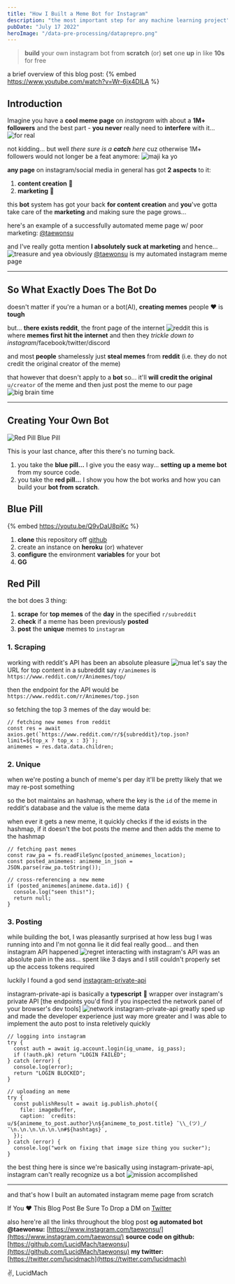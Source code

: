 ```yaml
---
title: "How I Built a Meme Bot for Instagram"
description: "the most important step for any machine learning project"
pubDate: "July 17 2022"
heroImage: "/data-pre-processing/dataprepro.png"
---
```


> **build** your own instagram bot from **scratch** (or) **set** one **up** in like **10s** for free

a brief overview of this blog post:
{% embed https://www.youtube.com/watch?v=Wr-6jx4DILA %}

## Introduction

Imagine you have a **cool meme page** on _instagram_ with about a **1M+ followers** and the best part - **you never** really need to **interfere** with it...
![for real](https://dev-to-uploads.s3.amazonaws.com/uploads/articles/eefd4ew38ryyrfk6m5nk.png)

not kidding... but well _there sure is a **catch** here_ cuz otherwise 1M+ followers would not longer be a feat anymore:
![maji ka yo](https://dev-to-uploads.s3.amazonaws.com/uploads/articles/xfqpvt01di70r4pnze17.png)

**any page** on instagram/social media in general has got **2 aspects** to it:

1. **content creation** 🎨
2. **marketing** 📢

this **bot** system has got your back **for content creation** and **you**'ve gotta take care of the **marketing** and making sure the page grows...

here's an example of a successfully automated meme page w/ poor marketing: [@taewonsu](https://www.instagram.com/taewonsu/)

and I've really gotta mention **I absolutely suck at marketing** and hence...
![treasure](https://dev-to-uploads.s3.amazonaws.com/uploads/articles/8pmo7xyan1vsfc6gx2vd.png)
and yea obviously [@taewonsu](https://www.instagram.com/taewonsu/) is my automated instagram meme page

---

## So What Exactly Does The Bot Do

doesn't matter if you're a human or a bot(AI), **creating memes** people ❤️ is **tough**

but... **there exists reddit**, the front page of the internet
![reddit](https://dev-to-uploads.s3.amazonaws.com/uploads/articles/0yradeckntcd0fzbsu1b.png)
this is where **memes first hit the internet** and then they _trickle down to instagram_/facebook/twitter/discord

and most **people** shamelessly just **steal memes** from **reddit** (i.e. they do not credit the original creator of the meme)

that however that doesn't apply to a **bot** so... it'll **will credit the original** `u/creator` of the meme and then just post the meme to our page
![big brain time](https://dev-to-uploads.s3.amazonaws.com/uploads/articles/n5ns03l6l9nje84nu60b.png)

---

## Creating Your Own Bot

![Red Pill Blue Pill](https://dev-to-uploads.s3.amazonaws.com/uploads/articles/avmp3hvp3imkifado5b4.png)

This is your last chance, after this there's no turning back.

1. you take the **blue pill...** I give you the easy way... **setting up a meme bot** from my source code.
2. you take the **red pill...** I show you how the bot works and how you can build your **bot from scratch**.

## Blue Pill

{% embed https://youtu.be/Q9vDaU8piKc %}

1. **clone** this repository off [github](https://github.com/LucidMach/taewonsu)
2. create an instance on **heroku** (or) whatever
3. **configure** the environment **variables** for your bot
4. **GG**

## Red Pill

the bot does 3 thing:

1. **scrape** for **top memes** of the **day** in the specified `r/subreddit`
2. **check** if a meme has been previously **posted**
3. **post** the **unique** memes to `instagram`

### 1. Scraping

working with reddit's API has been an absolute pleasure
![mua](https://dev-to-uploads.s3.amazonaws.com/uploads/articles/ivp6qn9a9lfadei6bmyt.png)
let's say the URL for top content in a subreddit say `r/animemes` is `https://www.reddit.com/r/Animemes/top/`

then the endpoint for the API would be `https://www.reddit.com/r/Animemes/top.json`

so fetching the top 3 memes of the day would be:

```
// fetching new memes from reddit
const res = await axios.get(`https://www.reddit.com/r/${subreddit}/top.json?limit=${top_x ? top_x : 3}`);
animemes = res.data.data.children;
```

### 2. Unique

when we're posting a bunch of meme's per day it'll be pretty likely that we may re-post something

so the bot maintains an hashmap, where the key is the `id` of the meme in reddit's database and the value is the meme data

when ever it gets a new meme, it quickly checks if the id exists in the hashmap, if it doesn't the bot posts the meme and then adds the meme to the hashmap

```
// fetching past memes
const raw_pa = fs.readFileSync(posted_animemes_location);
const posted_animemes: animeme_in_json = JSON.parse(raw_pa.toString());

// cross-referencing a new meme
if (posted_animemes[animeme.data.id]) {
  console.log("seen this!");
  return null;
}
```

### 3. Posting

while building the bot, I was pleasantly surprised at how less bug I was running into and I'm not gonna lie it did feal really good... and then instagram API happened
![regret](https://dev-to-uploads.s3.amazonaws.com/uploads/articles/p94y4mkpk229yjvmfi5o.png)
interacting with instagram's API was an absolute pain in the ass... spent like 3 days and I still couldn't properly set up the access tokens required

luckily I found a god send [instagram-private-api](https://www.npmjs.com/package/instagram-private-api)

instagram-private-api is basically a **typescript** 🤩 wrapper over instagram's private API [the endpoints you'd find if you inspected the network panel of your browser's dev tools]
![network](https://dev-to-uploads.s3.amazonaws.com/uploads/articles/x0be9f4x5r9xqhinnjr8.png)
instagram-private-api greatly sped up and made the developer experience just way more greater and I was able to implement the auto post to insta reletively quickly

```
// logging into instagram
try {
  const auth = await ig.account.login(ig_uname, ig_pass);
  if (!auth.pk) return "LOGIN FAILED";
} catch (error) {
  console.log(error);
  return "LOGIN BLOCKED";
}

// uploading an meme
try {
  const publishResult = await ig.publish.photo({
    file: imageBuffer,
    caption: `credits: u/${animeme_to_post.author}\n${animeme_to_post.title} ¯\\_(ツ)_/¯\n.\n.\n.\n.\n.\n#${hashtags}`,
  });
} catch (error) {
  console.log("work on fixing that image size thing you sucker");
}
```

the best thing here is since we're basically using instagram-private-api, instagram can't really recognize us a bot
![mission accomplished](https://dev-to-uploads.s3.amazonaws.com/uploads/articles/omqo1itugbw2ip30ozek.png)

---

and that's how I built an automated instagram meme page from scratch

If You ❤️ This Blog Post
Be Sure To Drop a DM on [Twitter](https://twitter.com/lucidmach)

also here're all the links throughout the blog post
**og automated bot @taewonsu:** [https://www.instagram.com/taewonsu/](https://www.instagram.com/taewonsu/)
**source code on github:** [https://github.com/LucidMach/taewonsu](https://github.com/LucidMach/taewonsu)
**my twitter:** [https://twitter.com/lucidmach](https://twitter.com/lucidmach)

✌️,
LucidMach
